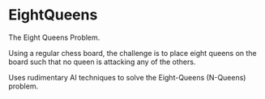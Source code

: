 # EightQueens

The Eight Queens Problem.

Using a regular chess board, the challenge is to place eight queens on the board such that no queen is attacking any of the others.


Uses rudimentary AI techniques to solve the Eight-Queens (N-Queens) problem.
